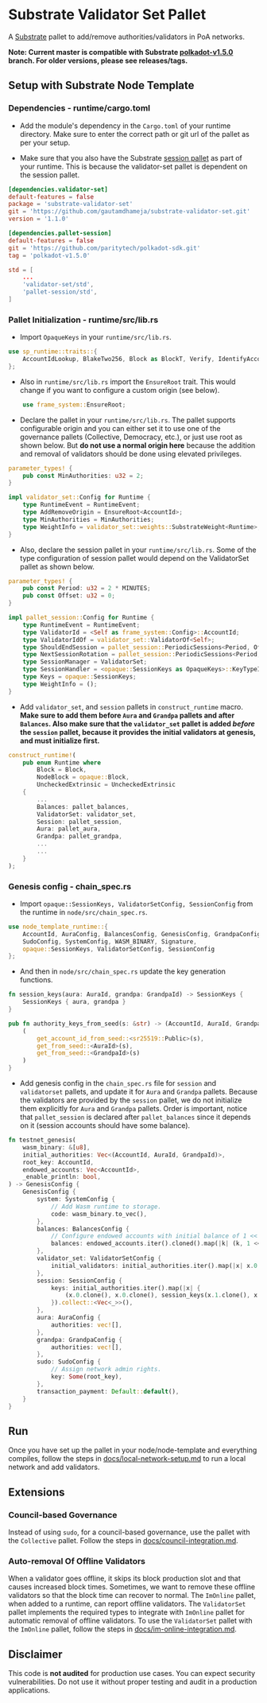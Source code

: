 # Substrate Validator Set Pallet

A [Substrate](https://github.com/paritytech/polkadot-sdk/tree/master/substrate#substrate) pallet to add/remove authorities/validators in PoA networks.

**Note: Current master is compatible with Substrate [polkadot-v1.5.0](https://github.com/paritytech/polkadot-sdk/tree/polkadot-v1.5.0) branch. For older versions, please see releases/tags.**

## Setup with Substrate Node Template

### Dependencies - runtime/cargo.toml

* Add the module's dependency in the `Cargo.toml` of your runtime directory. Make sure to enter the correct path or git url of the pallet as per your setup.

* Make sure that you also have the Substrate [session pallet](https://github.com/paritytech/polkadot-sdk/tree/master/substrate/frame/session) as part of your runtime. This is because the validator-set pallet is dependent on the session pallet.

```toml
[dependencies.validator-set]
default-features = false
package = 'substrate-validator-set'
git = 'https://github.com/gautamdhameja/substrate-validator-set.git'
version = '1.1.0'

[dependencies.pallet-session]
default-features = false
git = 'https://github.com/paritytech/polkadot-sdk.git'
tag = 'polkadot-v1.5.0'
```

```toml
std = [
	...
	'validator-set/std',
	'pallet-session/std',
]
```

### Pallet Initialization - runtime/src/lib.rs

* Import `OpaqueKeys` in your `runtime/src/lib.rs`.

```rust
use sp_runtime::traits::{
	AccountIdLookup, BlakeTwo256, Block as BlockT, Verify, IdentifyAccount, NumberFor, OpaqueKeys,
};
```

* Also in `runtime/src/lib.rs` import the `EnsureRoot` trait. This would change if you want to configure a custom origin (see below).

```rust
	use frame_system::EnsureRoot;
```

* Declare the pallet in your `runtime/src/lib.rs`. The pallet supports configurable origin and you can either set it to use one of the governance pallets (Collective, Democracy, etc.), or just use root as shown below. But **do not use a normal origin here** because the addition and removal of validators should be done using elevated privileges.

```rust
parameter_types! {
	pub const MinAuthorities: u32 = 2;
}

impl validator_set::Config for Runtime {
	type RuntimeEvent = RuntimeEvent;
	type AddRemoveOrigin = EnsureRoot<AccountId>;
	type MinAuthorities = MinAuthorities;
	type WeightInfo = validator_set::weights::SubstrateWeight<Runtime>;
}
```

* Also, declare the session pallet in  your `runtime/src/lib.rs`. Some of the type configuration of session pallet would depend on the ValidatorSet pallet as shown below.

```rust
parameter_types! {
	pub const Period: u32 = 2 * MINUTES;
	pub const Offset: u32 = 0;
}

impl pallet_session::Config for Runtime {
	type RuntimeEvent = RuntimeEvent;
	type ValidatorId = <Self as frame_system::Config>::AccountId;
	type ValidatorIdOf = validator_set::ValidatorOf<Self>;
	type ShouldEndSession = pallet_session::PeriodicSessions<Period, Offset>;
	type NextSessionRotation = pallet_session::PeriodicSessions<Period, Offset>;
	type SessionManager = ValidatorSet;
	type SessionHandler = <opaque::SessionKeys as OpaqueKeys>::KeyTypeIdProviders;
	type Keys = opaque::SessionKeys;
	type WeightInfo = ();
}
```

* Add `validator_set`, and `session` pallets in `construct_runtime` macro. **Make sure to add them before `Aura` and `Grandpa` pallets and after `Balances`. Also make sure that the `validator_set` pallet is added _before_ the `session` pallet, because it provides the initial validators at genesis, and must initialize first.**

```rust
construct_runtime!(
	pub enum Runtime where
		Block = Block,
		NodeBlock = opaque::Block,
		UncheckedExtrinsic = UncheckedExtrinsic
	{
		...
		Balances: pallet_balances,
		ValidatorSet: validator_set,
		Session: pallet_session,
		Aura: pallet_aura,
		Grandpa: pallet_grandpa,
		...
		...
	}
);
```

### Genesis config - chain_spec.rs

* Import `opaque::SessionKeys, ValidatorSetConfig, SessionConfig` from the runtime in `node/src/chain_spec.rs`.
  
```rust
use node_template_runtime::{
	AccountId, AuraConfig, BalancesConfig, GenesisConfig, GrandpaConfig,
	SudoConfig, SystemConfig, WASM_BINARY, Signature, 
	opaque::SessionKeys, ValidatorSetConfig, SessionConfig
};
```

* And then in `node/src/chain_spec.rs` update the key generation functions.

```rust
fn session_keys(aura: AuraId, grandpa: GrandpaId) -> SessionKeys {
	SessionKeys { aura, grandpa }
}

pub fn authority_keys_from_seed(s: &str) -> (AccountId, AuraId, GrandpaId) {
	(
		get_account_id_from_seed::<sr25519::Public>(s),
		get_from_seed::<AuraId>(s),
		get_from_seed::<GrandpaId>(s)
	)
}
```

* Add genesis config in the `chain_spec.rs` file for `session` and `validatorset` pallets, and update it for `Aura` and `Grandpa` pallets. Because the validators are provided by the `session` pallet, we do not initialize them explicitly for `Aura` and `Grandpa` pallets. Order is important, notice that `pallet_session` is declared after `pallet_balances` since it depends on it (session accounts should have some balance).

```rust
fn testnet_genesis(
	wasm_binary: &[u8],
	initial_authorities: Vec<(AccountId, AuraId, GrandpaId)>,
	root_key: AccountId,
	endowed_accounts: Vec<AccountId>,
	_enable_println: bool,
) -> GenesisConfig {
	GenesisConfig {
		system: SystemConfig {
			// Add Wasm runtime to storage.
			code: wasm_binary.to_vec(),
		},
		balances: BalancesConfig {
			// Configure endowed accounts with initial balance of 1 << 60.
			balances: endowed_accounts.iter().cloned().map(|k| (k, 1 << 60)).collect(),
		},
		validator_set: ValidatorSetConfig {
			initial_validators: initial_authorities.iter().map(|x| x.0.clone()).collect::<Vec<_>>(),
		},
		session: SessionConfig {
			keys: initial_authorities.iter().map(|x| {
				(x.0.clone(), x.0.clone(), session_keys(x.1.clone(), x.2.clone()))
			}).collect::<Vec<_>>(),
		},
		aura: AuraConfig {
			authorities: vec![],
		},
		grandpa: GrandpaConfig {
			authorities: vec![],
		},
		sudo: SudoConfig {
			// Assign network admin rights.
			key: Some(root_key),
		},
		transaction_payment: Default::default(),
	}
}
```

## Run

Once you have set up the pallet in your node/node-template and everything compiles, follow the steps in [docs/local-network-setup.md](./docs/local-network-setup.md) to run a local network and add validators.

## Extensions

### Council-based Governance

Instead of using `sudo`, for a council-based governance, use the pallet with the `Collective` pallet. Follow the steps in [docs/council-integration.md](./docs/council-integration.md).

### Auto-removal Of Offline Validators

When a validator goes offline, it skips its block production slot and that causes increased block times. Sometimes, we want to remove these offline validators so that the block time can recover to normal. The `ImOnline` pallet, when added to a runtime, can report offline validators. The `ValidatorSet` pallet implements the required types to integrate with `ImOnline` pallet for automatic removal of offline validators. To use the `ValidatorSet` pallet with the `ImOnline` pallet, follow the steps in [docs/im-online-integration.md](./docs/im-online-integration.md).

## Disclaimer

This code is **not audited** for production use cases. You can expect security vulnerabilities. Do not use it without proper testing and audit in a production applications.

